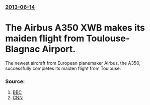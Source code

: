 ### [2013-06-14](/news/2013/06/14/index.md)

# The Airbus A350 XWB makes its maiden flight from Toulouse-Blagnac Airport. 

The newest aircraft from European planemaker Airbus, the A350, successfully completes its maiden flight from Toulouse.


### Source:

1. [BBC](http://www.bbc.co.uk/news/business-22899952)
2. [CNN](http://edition.cnn.com/2013/06/14/travel/a350-xwb-first-flight-2/index.html)
